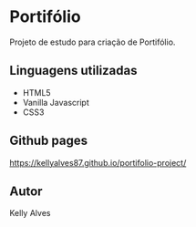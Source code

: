 # Portifólio

Projeto de estudo para criação de Portifólio.

## Linguagens utilizadas

- HTML5
- Vanilla Javascript
- CSS3

## Github pages

https://kellyalves87.github.io/portifolio-project/

## Autor

Kelly Alves
